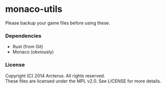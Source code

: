 # monaco-utils #

Please backup your game files before using these.

### Dependencies ###

* Rust (from Git)
* Monaco (obviously)

### License ###
Copyright (C) 2014 Arcterus.  All rights reserved.  
These files are licensed under the MPL v2.0.  See LICENSE for more details.
